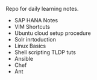 Repo for daily learning notes.
- SAP HANA Notes
- VIM Shortcuts
- Ubuntu cloud setup procedure
- Solr inrtoduction
- Linux Basics
- Shell scripting TLDP tuts
- Ansible  
- Chef
- Ant


